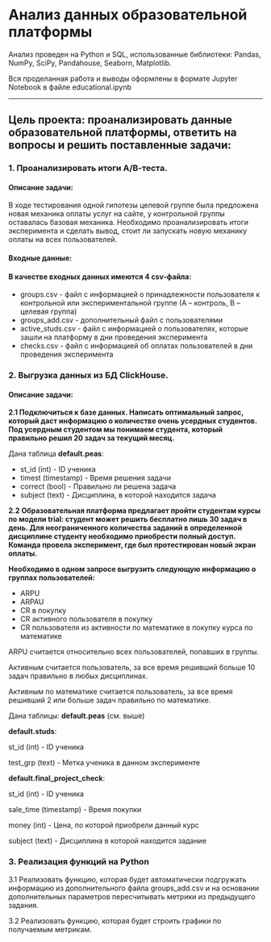 # Анализ данных образовательной платформы
Анализ проведен на Python и SQL, использованные библиотеки: Pandas, NumPy, SciPy, Pandahouse, Seaborn, Matplotlib.

Вся проделанная работа и выводы оформлены в формате Jupyter Notebook в файле educational.ipynb

---
## Цель проекта: проанализировать данные образовательной платформы, ответить на вопросы и решить поставленные задачи:
### 1. Проанализировать итоги А/В-теста.
#### Описание задачи:
В ходе тестирования одной гипотезы целевой группе была предложена новая механика оплаты услуг на сайте, у контрольной группы оставалась базовая механика. Необходимо проанализировать итоги эксперимента и сделать вывод, стоит ли запускать новую механику оплаты на всех пользователей.
#### Входные данные:
#### В качестве входных данных имеются 4 csv-файла:
* groups.csv - файл с информацией о принадлежности пользователя к контрольной или экспериментальной группе (А – контроль, B – целевая группа)
* groups_add.csv - дополнительный файл с пользователями
* active_studs.csv - файл с информацией о пользователях, которые зашли на платформу в дни проведения эксперимента 
* checks.csv - файл с информацией об оплатах пользователей в дни проведения эксперимента

### 2. Выгрузка данных из БД ClickHouse.
#### Описание задачи:
**2.1 Подключиться к базе данных. Написать оптимальный запрос, который даст информацию о количестве очень усердных студентов. Под усердным студентом мы понимаем студента, который правильно решил 20 задач за текущий месяц.**

Дана таблица **default.peas**:

* st_id (int) - ID ученика
* timest (timestamp) - Время решения задачи
* correct (bool) - Правильно ли решена задача
* subject (text) - Дисциплина, в которой находится задача

**2.2 Образовательная платформа предлагает пройти студентам курсы по модели trial: студент может решить бесплатно лишь 30 задач в день. Для неограниченного количества заданий в определенной дисциплине студенту необходимо приобрести полный доступ. Команда провела эксперимент, где был протестирован новый экран оплаты.**

**Необходимо в одном запросе выгрузить следующую информацию о группах пользователей:**

* ARPU 
* ARPAU 
* CR в покупку 
* СR активного пользователя в покупку 
* CR пользователя из активности по математике в покупку курса по математике

ARPU считается относительно всех пользователей, попавших в группы.

Активным считается пользователь, за все время решивший больше 10 задач правильно в любых дисциплинах.

Активным по математике считается пользователь, за все время решивший 2 или больше задач правильно по математике.


Дана таблицы:
**default.peas** (см. выше)

**default.studs**:

st_id (int) - ID ученика

test_grp (text) - Метка ученика в данном эксперименте

**default.final_project_check**:

st_id (int) - ID ученика

sale_time (timestamp) - Время покупки

money (int) - Цена, по которой приобрели данный курс

subject (text) - Дисциплина в которой находится задание 	

### 3. Реализация функций на Python

3.1 Реализовать функцию, которая будет автоматически подгружать информацию из дополнительного файла groups_add.csv  и на основании дополнительных параметров пересчитывать метрики из предыдущего задания.

3.2 Реализовать функцию, которая будет строить графики по получаемым метрикам.